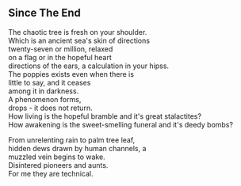 Since The End
-------------
The chaotic tree is fresh on your shoulder.  
Which is an ancient sea's skin of directions  
twenty-seven or million, relaxed  
on a flag or in the hopeful heart  
directions of the ears, a calculation in your hipss.  
The poppies exists even when there is  
little to say, and it ceases  
among it in darkness.  
A phenomenon forms,  
drops - it does not return.  
How living is the hopeful bramble and it's great stalactites?  
How awakening is the sweet-smelling funeral and it's deedy bombs?  
  
From unrelenting rain to palm tree leaf,  
hidden dews drawn by human channels, a  
muzzled vein begins to wake.  
Disintered pioneers and aunts.  
For me they are technical.  
